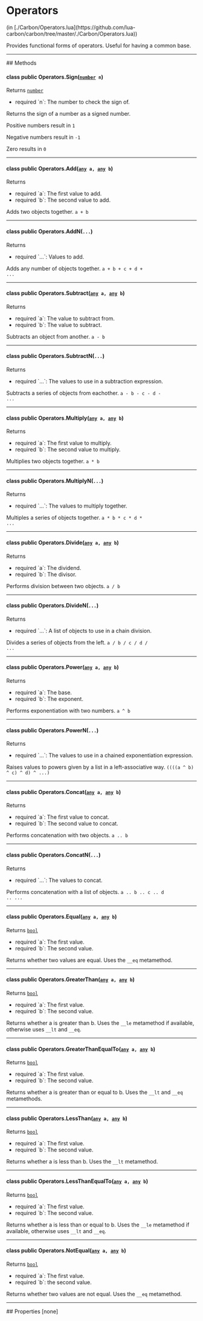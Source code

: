 <link href="../../style.css" rel="stylesheet" type="text/css"/>
<h1 class="class-title">Operators</h1>
<span class="file-link">(in [./Carbon/Operators.lua](https://github.com/lua-carbon/carbon/tree/master/./Carbon/Operators.lua))</span><br/>

Provides functional forms of operators. Useful for having a common base.


<hr />
## Methods
<h4 class="method-name"><span class="doc-scope doc-class">class</span> <span class="doc-visibility doc-public">public</span> Operators.Sign(<code><a href="Types#number">number</a> n</code>)</h4>
<p class="method-returns bold">Returns <code><a href="Types#number">number</a></code></p>
<ul class="doc-arg-list">
<li><span class="doc-arg-level doc-required">required</span>  `n`: The number to check the sign of.</li>
</ul>

Returns the sign of a number as a signed number.

Positive numbers result in `1`

Negative numbers result in <code>-1</code>

Zero results in `0`
<hr/>
<h4 class="method-name"><span class="doc-scope doc-class">class</span> <span class="doc-visibility doc-public">public</span> Operators.Add(<code><a href="Types#any">any</a> a, <a href="Types#any">any</a> b</code>)</h4>
<p class="method-returns bold">Returns <code></code></p>
<ul class="doc-arg-list">
<li><span class="doc-arg-level doc-required">required</span>  `a`: The first value to add.</li>
<li><span class="doc-arg-level doc-required">required</span>  `b`: The second value to add.</li>
</ul>

Adds two objects together. <code>a + b</code>
<hr/>
<h4 class="method-name"><span class="doc-scope doc-class">class</span> <span class="doc-visibility doc-public">public</span> Operators.AddN(<code>...</code>)</h4>
<p class="method-returns bold">Returns <code></code></p>
<ul class="doc-arg-list">
<li><span class="doc-arg-level doc-required">required</span>  `...`: Values to add.</li>
</ul>

Adds any number of objects together. <code>a + b + c + d + ...</code>
<hr/>
<h4 class="method-name"><span class="doc-scope doc-class">class</span> <span class="doc-visibility doc-public">public</span> Operators.Subtract(<code><a href="Types#any">any</a> a, <a href="Types#any">any</a> b</code>)</h4>
<p class="method-returns bold">Returns <code></code></p>
<ul class="doc-arg-list">
<li><span class="doc-arg-level doc-required">required</span>  `a`: The value to subtract from.</li>
<li><span class="doc-arg-level doc-required">required</span>  `b`: The value to subtract.</li>
</ul>

Subtracts an object from another. <code>a - b</code>
<hr/>
<h4 class="method-name"><span class="doc-scope doc-class">class</span> <span class="doc-visibility doc-public">public</span> Operators.SubtractN(<code>...</code>)</h4>
<p class="method-returns bold">Returns <code></code></p>
<ul class="doc-arg-list">
<li><span class="doc-arg-level doc-required">required</span>  `...`: The values to use in a subtraction expression.</li>
</ul>

Subtracts a series of objects from eachother. <code>a - b - c - d - ...</code>
<hr/>
<h4 class="method-name"><span class="doc-scope doc-class">class</span> <span class="doc-visibility doc-public">public</span> Operators.Multiply(<code><a href="Types#any">any</a> a, <a href="Types#any">any</a> b</code>)</h4>
<p class="method-returns bold">Returns <code></code></p>
<ul class="doc-arg-list">
<li><span class="doc-arg-level doc-required">required</span>  `a`: The first value to multiply.</li>
<li><span class="doc-arg-level doc-required">required</span>  `b`: The second value to multiply.</li>
</ul>

Multiplies two objects together. <code>a * b</code>
<hr/>
<h4 class="method-name"><span class="doc-scope doc-class">class</span> <span class="doc-visibility doc-public">public</span> Operators.MultiplyN(<code>...</code>)</h4>
<p class="method-returns bold">Returns <code></code></p>
<ul class="doc-arg-list">
<li><span class="doc-arg-level doc-required">required</span>  `...`: The values to multiply together.</li>
</ul>

Multiples a series of objects together. <code>a * b * c * d * ...</code>
<hr/>
<h4 class="method-name"><span class="doc-scope doc-class">class</span> <span class="doc-visibility doc-public">public</span> Operators.Divide(<code><a href="Types#any">any</a> a, <a href="Types#any">any</a> b</code>)</h4>
<p class="method-returns bold">Returns <code></code></p>
<ul class="doc-arg-list">
<li><span class="doc-arg-level doc-required">required</span>  `a`: The dividend.</li>
<li><span class="doc-arg-level doc-required">required</span>  `b`: The divisor.</li>
</ul>

Performs division between two objects. <code>a / b</code>
<hr/>
<h4 class="method-name"><span class="doc-scope doc-class">class</span> <span class="doc-visibility doc-public">public</span> Operators.DivideN(<code>...</code>)</h4>
<p class="method-returns bold">Returns <code></code></p>
<ul class="doc-arg-list">
<li><span class="doc-arg-level doc-required">required</span>  `...`: A list of objects to use in a chain division.</li>
</ul>

Divides a series of objects from the left. <code>a / b / c / d / ...</code>
<hr/>
<h4 class="method-name"><span class="doc-scope doc-class">class</span> <span class="doc-visibility doc-public">public</span> Operators.Power(<code><a href="Types#any">any</a> a, <a href="Types#any">any</a> b</code>)</h4>
<p class="method-returns bold">Returns <code></code></p>
<ul class="doc-arg-list">
<li><span class="doc-arg-level doc-required">required</span>  `a`: The base.</li>
<li><span class="doc-arg-level doc-required">required</span>  `b`: The exponent.</li>
</ul>

Performs exponentiation with two numbers. <code>a ^ b</code>
<hr/>
<h4 class="method-name"><span class="doc-scope doc-class">class</span> <span class="doc-visibility doc-public">public</span> Operators.PowerN(<code>...</code>)</h4>
<p class="method-returns bold">Returns <code></code></p>
<ul class="doc-arg-list">
<li><span class="doc-arg-level doc-required">required</span>  `...`: The values to use in a chained exponentiation expression.</li>
</ul>

Raises values to powers given by a list in a left-associative way. <code>((((a ^ b) ^ c) ^ d) ^ ...)</code>
<hr/>
<h4 class="method-name"><span class="doc-scope doc-class">class</span> <span class="doc-visibility doc-public">public</span> Operators.Concat(<code><a href="Types#any">any</a> a, <a href="Types#any">any</a> b</code>)</h4>
<p class="method-returns bold">Returns <code></code></p>
<ul class="doc-arg-list">
<li><span class="doc-arg-level doc-required">required</span>  `a`: The first value to concat.</li>
<li><span class="doc-arg-level doc-required">required</span>  `b`: The second value to concat.</li>
</ul>

Performs concatenation with two objects. <code>a .. b</code>
<hr/>
<h4 class="method-name"><span class="doc-scope doc-class">class</span> <span class="doc-visibility doc-public">public</span> Operators.ConcatN(<code>...</code>)</h4>
<p class="method-returns bold">Returns <code></code></p>
<ul class="doc-arg-list">
<li><span class="doc-arg-level doc-required">required</span>  `...`: The values to concat.</li>
</ul>

Performs concatenation with a list of objects. <code>a .. b .. c .. d .. ...</code>
<hr/>
<h4 class="method-name"><span class="doc-scope doc-class">class</span> <span class="doc-visibility doc-public">public</span> Operators.Equal(<code><a href="Types#any">any</a> a, <a href="Types#any">any</a> b</code>)</h4>
<p class="method-returns bold">Returns <code><a href="Types#bool">bool</a></code></p>
<ul class="doc-arg-list">
<li><span class="doc-arg-level doc-required">required</span>  `a`: The first value.</li>
<li><span class="doc-arg-level doc-required">required</span>  `b`: The second value.</li>
</ul>

Returns whether two values are equal. Uses the <code>__eq</code> metamethod.
<hr/>
<h4 class="method-name"><span class="doc-scope doc-class">class</span> <span class="doc-visibility doc-public">public</span> Operators.GreaterThan(<code><a href="Types#any">any</a> a, <a href="Types#any">any</a> b</code>)</h4>
<p class="method-returns bold">Returns <code><a href="Types#bool">bool</a></code></p>
<ul class="doc-arg-list">
<li><span class="doc-arg-level doc-required">required</span>  `a`: The first value.</li>
<li><span class="doc-arg-level doc-required">required</span>  `b`: The second value.</li>
</ul>

Returns whether a is greater than b. Uses the <code>__le</code> metamethod if available, otherwise uses <code>__lt</code> and <code>__eq</code>.
<hr/>
<h4 class="method-name"><span class="doc-scope doc-class">class</span> <span class="doc-visibility doc-public">public</span> Operators.GreaterThanEqualTo(<code><a href="Types#any">any</a> a, <a href="Types#any">any</a> b</code>)</h4>
<p class="method-returns bold">Returns <code><a href="Types#bool">bool</a></code></p>
<ul class="doc-arg-list">
<li><span class="doc-arg-level doc-required">required</span>  `a`: The first value.</li>
<li><span class="doc-arg-level doc-required">required</span>  `b`: The second value.</li>
</ul>

Returns whether a is greater than or equal to b. Uses the <code>__lt</code> and <code>__eq</code> metamethods.
<hr/>
<h4 class="method-name"><span class="doc-scope doc-class">class</span> <span class="doc-visibility doc-public">public</span> Operators.LessThan(<code><a href="Types#any">any</a> a, <a href="Types#any">any</a> b</code>)</h4>
<p class="method-returns bold">Returns <code><a href="Types#bool">bool</a></code></p>
<ul class="doc-arg-list">
<li><span class="doc-arg-level doc-required">required</span>  `a`: The first value.</li>
<li><span class="doc-arg-level doc-required">required</span>  `b`: The second value.</li>
</ul>

Returns whether a is less than b. Uses the <code>__lt</code> metamethod.
<hr/>
<h4 class="method-name"><span class="doc-scope doc-class">class</span> <span class="doc-visibility doc-public">public</span> Operators.LessThanEqualTo(<code><a href="Types#any">any</a> a, <a href="Types#any">any</a> b</code>)</h4>
<p class="method-returns bold">Returns <code><a href="Types#bool">bool</a></code></p>
<ul class="doc-arg-list">
<li><span class="doc-arg-level doc-required">required</span>  `a`: The first value.</li>
<li><span class="doc-arg-level doc-required">required</span>  `b`: The second value.</li>
</ul>

Returns whether a is less than or equal to b. Uses the <code>__le</code> metamethod if available, otherwise uses <code>__lt</code> and <code>__eq</code>.
<hr/>
<h4 class="method-name"><span class="doc-scope doc-class">class</span> <span class="doc-visibility doc-public">public</span> Operators.NotEqual(<code><a href="Types#any">any</a> a, <a href="Types#any">any</a> b</code>)</h4>
<p class="method-returns bold">Returns <code><a href="Types#bool">bool</a></code></p>
<ul class="doc-arg-list">
<li><span class="doc-arg-level doc-required">required</span>  `a`: The first value.</li>
<li><span class="doc-arg-level doc-required">required</span>  `b`: the second value.</li>
</ul>

Returns whether two values are not equal. Uses the <code>__eq</code> metamethod.

<hr />
## Properties
[none]